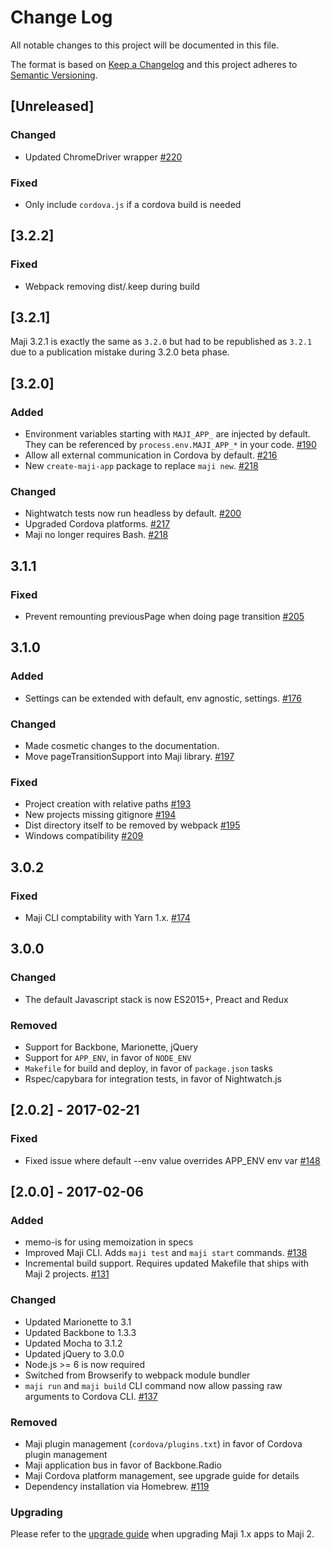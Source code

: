 # Change Log
All notable changes to this project will be documented in this file.

The format is based on [Keep a Changelog](http://keepachangelog.com/)
and this project adheres to [Semantic Versioning](http://semver.org/).

## [Unreleased]

### Changed
- Updated ChromeDriver wrapper [#220](https://github.com/kabisa/maji/pull/220)

### Fixed
- Only include `cordova.js` if a cordova build is needed

## [3.2.2]

### Fixed
- Webpack removing dist/.keep during build

## [3.2.1]

Maji 3.2.1 is exactly the same as `3.2.0` but had to be republished as `3.2.1` due
to a publication mistake during 3.2.0 beta phase.

## [3.2.0]

### Added
- Environment variables starting with `MAJI_APP_` are injected by default. They can be referenced by `process.env.MAJI_APP_*` in your code. [#190](https://github.com/kabisa/maji/pull/190)
- Allow all external communication in Cordova by default. [#216](https://github.com/kabisa/maji/pull/216)
- New `create-maji-app` package to replace `maji new`. [#218](https://github.com/kabisa/maji/pull/218)

### Changed
- Nightwatch tests now run headless by default. [#200](https://github.com/kabisa/maji/pull/200)
- Upgraded Cordova platforms. [#217](https://github.com/kabisa/maji/pull/217)
- Maji no longer requires Bash. [#218](https://github.com/kabisa/maji/pull/218)

## 3.1.1

### Fixed
- Prevent remounting previousPage when doing page transition [#205](https://github.com/kabisa/maji/pull/205)

## 3.1.0
### Added
- Settings can be extended with default, env agnostic, settings. [#176](https://github.com/kabisa/maji/pull/176)

### Changed
- Made cosmetic changes to the documentation.
- Move pageTransitionSupport into Maji library. [#197](https://github.com/kabisa/maji/pull/197)

### Fixed
- Project creation with relative paths [#193](https://github.com/kabisa/maji/pull/193)
- New projects missing gitignore [#194](https://github.com/kabisa/maji/pull/194)
- Dist directory itself to be removed by webpack [#195](https://github.com/kabisa/maji/pull/195)
- Windows compatibility [#209](https://github.com/kabisa/maji/pull/209)

## 3.0.2
### Fixed
- Maji CLI comptability with Yarn 1.x. [#174](https://github.com/kabisa/maji/pull/174)

## 3.0.0
### Changed
- The default Javascript stack is now ES2015+, Preact and Redux

### Removed
- Support for Backbone, Marionette, jQuery
- Support for `APP_ENV`, in favor of `NODE_ENV`
- `Makefile` for build and deploy, in favor of `package.json` tasks
- Rspec/capybara for integration tests, in favor of Nightwatch.js

## [2.0.2] - 2017-02-21
### Fixed
- Fixed issue where default --env value overrides APP_ENV env var [#148](https://github.com/kabisa/maji/pull/148)

## [2.0.0] - 2017-02-06
### Added
- memo-is for using memoization in specs
- Improved Maji CLI. Adds `maji test` and `maji start` commands. [#138](https://github.com/kabisa/maji/pull/138/)
- Incremental build support. Requires updated Makefile that ships with Maji 2 projects. [#131](https://github.com/kabisa/maji/pull/131)

### Changed

- Updated Marionette to 3.1
- Updated Backbone to 1.3.3
- Updated Mocha to 3.1.2
- Updated jQuery to 3.0.0
- Node.js >= 6 is now required
- Switched from Browserify to webpack module bundler
- `maji run` and `maji build` CLI command now allow passing raw arguments to Cordova CLI. [#137](https://github.com/kabisa/maji/pull/137])

### Removed

- Maji plugin management (`cordova/plugins.txt`) in favor of Cordova plugin management
- Maji application bus in favor of Backbone.Radio
- Maji Cordova platform management, see upgrade guide for details
- Dependency installation via Homebrew. [#119](https://github.com/kabisa/maji/pull/119)

### Upgrading

Please refer to the [upgrade guide](https://github.com/kabisa/maji/blob/master/docs/upgrade_guide.md) when upgrading Maji 1.x apps to Maji 2.
